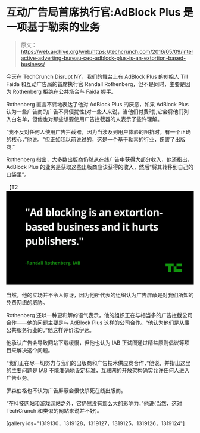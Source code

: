 # 互动广告局首席执行官:AdBlock Plus 是一项基于勒索的业务

> 原文：<https://web.archive.org/web/https://techcrunch.com/2016/05/09/interactive-adverting-bureau-ceo-adblock-plus-is-an-extortion-based-business/>

今天在 TechCrunch Disrupt NY，我们的舞台上有 AdBlock Plus 的创始人 Till Faida 和互动广告局的首席执行官 Randall Rothenberg，但不是同时，主要是因为 Rothenberg 拒绝在公共场合与 Faida 握手。

Rothenberg 直言不讳地表达了他对 AdBlock Plus 的厌恶，如果 AdBlock Plus 认为一些广告商的广告不具侵扰性(对一些人来说，当他们付费时),它会将他们列入白名单，但他也对那些想要使用广告拦截器的人表示了些许理解。

“我不反对任何人使用广告拦截器，因为当涉及到用户体验的阻抗时，有一个正确的核心，”他说。"但正如我以前说过的，这是一个基于勒索的行业，伤害了出版商."

Rothenberg 指出，大多数出版商仍然从在线广告中获得大部分收入，他还指出，AdBlock Plus 的业务是获取这些出版商应该获得的收入，然后“将其转移到自己的口袋里”。

【T2![IAB at Disrupt Ny 2016 canva](img/63eb18e4aeae32ba9f5dd438299a8e26.png)

当然，他的立场并不令人惊讶，因为他所代表的组织认为广告屏蔽是对我们所知的免费网络的威胁。

Rothenberg 还以一种更和解的语气表示，他的组织正在与相当多的广告拦截公司合作——他的问题主要是与 AdBlock Plus 这样的公司合作。“他认为他们是从事公共服务行业的，”他这样评价法伊达。

他承认广告会导致网站下载缓慢，但他也认为 IAB 正试图通过精益原则倡议等项目来解决这个问题。

“我们正在尽一切努力与我们的出版商和广告技术供应商合作，”他说，并指出这里的主要问题是 IAB 不能准确地设定标准，互联网的开放架构确实允许任何人进入广告业务。

罗森伯格也不认为广告屏蔽会很快杀死在线出版商。

“在科技网站和游戏网站之外，它仍然没有那么大的影响力，”他说(当然，这对 TechCrunch 和类似的网站来说并不好)。

[gallery ids="1319130，1319128，1319127，1319125，1319126，1319124"]